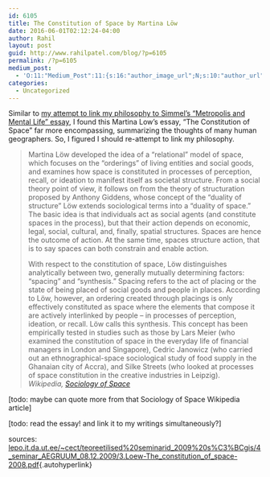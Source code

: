 ```yaml
---
id: 6105
title: The Constitution of Space by Martina Löw
date: 2016-06-01T02:12:24-04:00
author: Rahil
layout: post
guid: http://www.rahilpatel.com/blog/?p=6105
permalink: /?p=6105
medium_post:
  - 'O:11:"Medium_Post":11:{s:16:"author_image_url";N;s:10:"author_url";N;s:11:"byline_name";N;s:12:"byline_email";N;s:10:"cross_link";s:2:"no";s:2:"id";N;s:21:"follower_notification";s:3:"yes";s:7:"license";s:19:"all-rights-reserved";s:14:"publication_id";s:2:"-1";s:6:"status";s:6:"public";s:3:"url";N;}'
categories:
  - Uncategorized
---
```

Similar to [my attempt to link my philosophy to Simmel&#8217;s &#8220;Metropolis and Mental Life&#8221; essay](http://www.rahilpatel.com/blog/the-metropolis-and-mental-life), I found this Martina Low&#8217;s essay, &#8220;The Constitution of Space&#8221; far more encompassing, summarizing the thoughts of many human geographers. So, I figured I should re-attempt to link my philosophy.

> Martina Löw developed the idea of a &#8220;relational&#8221; model of space, which focuses on the “orderings” of living entities and social goods, and examines how space is constituted in processes of perception, recall, or ideation to manifest itself as societal structure. From a social theory point of view, it follows on from the theory of structuration proposed by Anthony Giddens, whose concept of the “duality of structure” Löw extends sociological terms into a “duality of space.” The basic idea is that individuals act as social agents (and constitute spaces in the process), but that their action depends on economic, legal, social, cultural, and, finally, spatial structures. Spaces are hence the outcome of action. At the same time, spaces structure action, that is to say spaces can both constrain and enable action.
> 
> With respect to the constitution of space, Löw distinguishes analytically between two, generally mutually determining factors: “spacing” and “synthesis.” Spacing refers to the act of placing or the state of being placed of social goods and people in places. According to Löw, however, an ordering created through placings is only effectively constituted as space where the elements that compose it are actively interlinked by people – in processes of perception, ideation, or recall. Löw calls this synthesis. This concept has been empirically tested in studies such as those by Lars Meier (who examined the constitution of space in the everyday life of financial managers in London and Singapore), Cedric Janowicz (who carried out an ethnographical-space sociological study of food supply in the Ghanaian city of Accra), and Silke Streets (who looked at processes of space constitution in the creative industries in Leipzig).  
> <cite><em>Wikipedia</em>, <a href="https://en.wikipedia.org/wiki/Sociology_of_space">Sociology of Space</a></cite> 

[todo: maybe can quote more from that Sociology of Space Wikipedia article]

[todo: read the essay! and link it to my writings simultaneously?]

sources:  
[lepo.it.da.ut.ee/~cect/teoreetilised%20seminarid\_2009%20s%C3%BCgis/4\_seminar\_AEGRUUM\_08.12.2009/3.Loew-The\_constitution\_of_space-2008.pdf](http://lepo.it.da.ut.ee/~cect/teoreetilised%20seminarid_2009%20s%C3%BCgis/4_seminar_AEGRUUM_08.12.2009/3.Loew-The_constitution_of_space-2008.pdf){.autohyperlink}